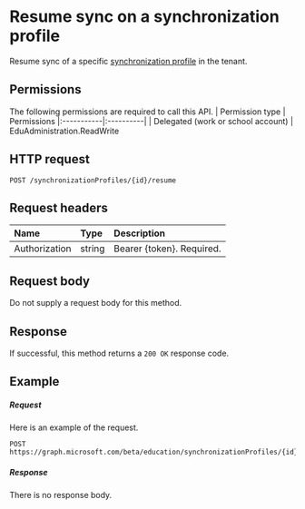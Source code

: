# Resume sync on a synchronization profile

Resume sync of a specific [synchronization profile](../resources/educationsynchronizationprofile.md) in the tenant.

## Permissions
The following permissions are required to call this API.
| Permission type | Permissions
|:-----------|:----------|
| Delegated (work or school account) | EduAdministration.ReadWrite

## HTTP request
<!-- { "blockType": "ignored" } -->
```http
POST /synchronizationProfiles/{id}/resume
```

## Request headers
| Name       | Type | Description|
|:-----------|:------|:----------|
| Authorization  | string  | Bearer {token}. Required.  |

## Request body
Do not supply a request body for this method.
## Response
If successful, this method returns a `200 OK` response code.

## Example
##### Request
Here is an example of the request.
<!-- {
  "blockType": "request",
  "name": "post_synchronizationProfile_resume"
}-->
```http
POST https://graph.microsoft.com/beta/education/synchronizationProfiles/{id}/resume
```

##### Response

There is no response body.